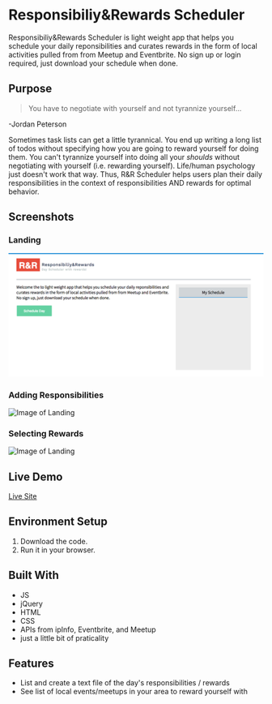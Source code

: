 # Responsibiliy&Rewards Scheduler 

Responsibiliy&Rewards Scheduler is light weight app that helps you schedule your daily reponsibilities and curates rewards in the form of local activities pulled from from Meetup and Eventbrite. No sign up or login required, just download your schedule when done.

## Purpose 

> You have to negotiate with yourself and not tyrannize yourself...

-Jordan Peterson 

Sometimes task lists can get a little tyrannical. You end up writing a long list of todos without specifying how you are going to reward yourself for doing them. You can't tyrannize yourself into doing all your *shoulds* without negotiating with yourself (i.e. rewarding yourself). Life/human psychology just doesn't work that way. Thus, R&R Scheduler helps users plan their daily responsibilities in the context of responsibilities AND rewards for optimal behavior.  

## Screenshots 


### Landing
![Image of Landing](https://github.com/jtontiwith/RRscheduler/blob/master/screenshots/R_R_Scheduler_Landing.png)

### Adding Responsibilities
![Image of Landing](RRscheduler/screenshots/R_R_Scheduler_TaskAdd.png)

### Selecting Rewards
![Image of Landing](RRscheduler/screenshots/R_R_Scheduler_Rewards.png)

## Live Demo 

[Live Site](https://jtontiwith.github.io/RRscheduler/)

## Environment Setup 


1. Download the code.
2. Run it in your browser.

## Built With 


* JS
* jQuery 
* HTML
* CSS
* APIs from ipInfo, Eventbrite, and Meetup
* just a little bit of praticality 

## Features 

* List and create a text file of the day's responsibilities / rewards
* See list of local events/meetups in your area to reward yourself with






